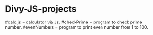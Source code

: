 # Divy-JS-projects
 #calc.js = calculator via Js.
 #checkPrime = program to check prime number.
 #evenNumbers = program to print even number from 1 to 100.
